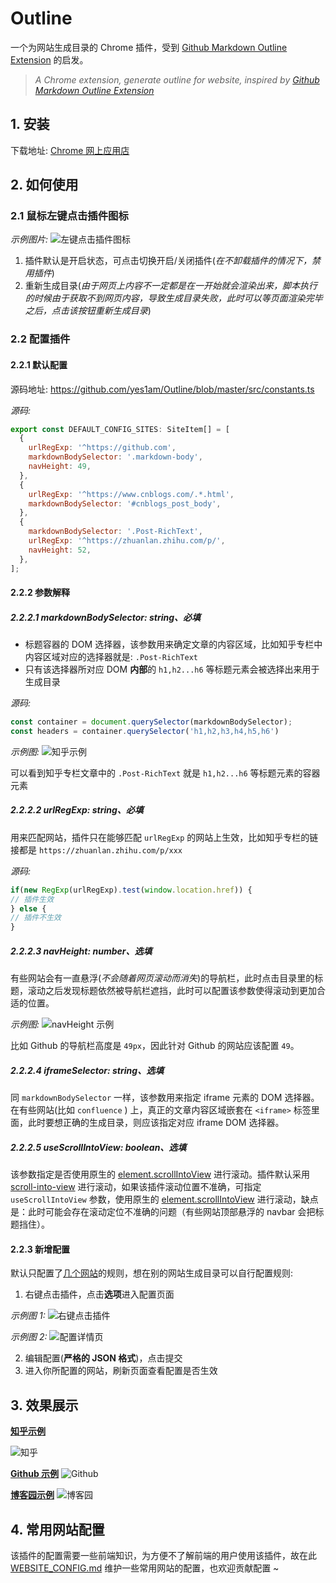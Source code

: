 # Outline

一个为网站生成目录的 Chrome 插件，受到 [Github Markdown Outline Extension](https://github.com/dbkaplun/github-markdown-outline-extension) 的启发。

> *A Chrome extension, generate outline for website, inspired by [Github Markdown Outline Extension](https://github.com/dbkaplun/github-markdown-outline-extension)*

## 1. 安装 
下载地址: [Chrome 网上应用店](https://chrome.google.com/webstore/detail/outline/hdnnkahjgbbebkfcmefalfmcfclakcdh?hl=zh-CN)

## 2. 如何使用

### 2.1 鼠标左键点击插件图标

*示例图片:*
![左键点击插件图标](https://raw.githubusercontent.com/yes1am/PicBed/master/img/20211226223822.png)

1. 插件默认是开启状态，可点击切换开启/关闭插件(*在不卸载插件的情况下，禁用插件*)
2. 重新生成目录(*由于网页上内容不一定都是在一开始就会渲染出来，脚本执行的时候由于获取不到网页内容，导致生成目录失败，此时可以等页面渲染完毕之后，点击该按钮重新生成目录*)


### 2.2 配置插件

#### 2.2.1 默认配置

源码地址: https://github.com/yes1am/Outline/blob/master/src/constants.ts

*源码:*
```js
export const DEFAULT_CONFIG_SITES: SiteItem[] = [
  {
    urlRegExp: '^https://github.com',
    markdownBodySelector: '.markdown-body',
    navHeight: 49,
  },
  {
    urlRegExp: '^https://www.cnblogs.com/.*.html',
    markdownBodySelector: '#cnblogs_post_body',
  },
  {
    markdownBodySelector: '.Post-RichText',
    urlRegExp: '^https://zhuanlan.zhihu.com/p/',
    navHeight: 52,
  },
];
```

#### 2.2.2 参数解释

##### 2.2.2.1 markdownBodySelector: string、必填

- 标题容器的 DOM 选择器，该参数用来确定文章的内容区域，比如知乎专栏中内容区域对应的选择器就是: `.Post-RichText`
- 只有该选择器所对应 DOM **内部**的 `h1,h2...h6` 等标题元素会被选择出来用于生成目录

*源码:*
```js
const container = document.querySelector(markdownBodySelector);
const headers = container.querySelector('h1,h2,h3,h4,h5,h6')
```

*示例图:*
![知乎示例](https://raw.githubusercontent.com/yes1am/PicBed/master/img/20211226230216.png)


可以看到知乎专栏文章中的 `.Post-RichText` 就是 `h1,h2...h6` 等标题元素的容器元素

##### 2.2.2.2 urlRegExp: string、必填

用来匹配网站，插件只在能够匹配 `urlRegExp` 的网站上生效，比如知乎专栏的链接都是 `https://zhuanlan.zhihu.com/p/xxx`

*源码:*
```js
if(new RegExp(urlRegExp).test(window.location.href)) {
// 插件生效
} else {
// 插件不生效
}
```

##### 2.2.2.3 navHeight: number、选填

有些网站会有一直悬浮(*不会随着网页滚动而消失*)的导航栏，此时点击目录里的标题，滚动之后发现标题依然被导航栏遮挡，此时可以配置该参数使得滚动到更加合适的位置。

*示例图:*
![navHeight 示例](https://raw.githubusercontent.com/yes1am/PicBed/master/img/20211226225748.png)

比如 Github 的导航栏高度是 `49px`，因此针对 Github 的网站应该配置 `49`。

##### 2.2.2.4 iframeSelector: string、选填

同 `markdownBodySelector` 一样，该参数用来指定 iframe 元素的 DOM 选择器。在有些网站(比如 `confluence` ) 上，真正的文章内容区域嵌套在 `<iframe>` 标签里面，此时要想正确的生成目录，则应该指定对应 iframe DOM 选择器。

##### 2.2.2.5 useScrollIntoView: boolean、选填

该参数指定是否使用原生的 [element.scrollIntoView](https://developer.mozilla.org/zh-CN/docs/Web/API/Element/scrollIntoView) 进行滚动。插件默认采用 [scroll-into-view](https://github.com/KoryNunn/scroll-into-view) 进行滚动，如果该插件滚动位置不准确，可指定 `useScrollIntoView` 参数，使用原生的 [element.scrollIntoView](https://developer.mozilla.org/zh-CN/docs/Web/API/Element/scrollIntoView) 进行滚动，缺点是：此时可能会存在滚动定位不准确的问题（有些网站顶部悬浮的 navbar 会把标题挡住）。

#### 2.2.3 新增配置

默认只配置了[几个网站](https://github.com/yes1am/Outline/blob/master/src/constants.ts)的规则，想在别的网站生成目录可以自行配置规则:

1. 右键点击插件，点击**选项**进入配置页面

*示例图 1:*
![右键点击插件](https://raw.githubusercontent.com/yes1am/PicBed/master/img/20211226232142.png)

*示例图 2:*
![配置详情页](https://raw.githubusercontent.com/yes1am/PicBed/master/img/20211226232311.png)

2. 编辑配置(**严格的 JSON 格式**)，点击提交
3. 进入你所配置的网站，刷新页面查看配置是否生效

## 3. 效果展示

**[知乎示例](https://zhuanlan.zhihu.com/p/41179053)**

![知乎](https://raw.githubusercontent.com/yes1am/PicBed/master/img/screely-1633247939964.png)

**[Github 示例](https://github.com/yes1am/logo-hub)**
![Github](https://raw.githubusercontent.com/yes1am/PicBed/master/img/screely-1633248093597.png)

**[博客园示例](https://www.cnblogs.com/rubylouvre/p/4783966.html)**
![博客园](https://raw.githubusercontent.com/yes1am/PicBed/master/img/screely-1633248543403.png)

## 4. 常用网站配置

该插件的配置需要一些前端知识，为方便不了解前端的用户使用该插件，故在此 [WEBSITE_CONFIG.md](./WEBSITE_CONFIG.md) 维护一些常用网站的配置，也欢迎贡献配置 ~